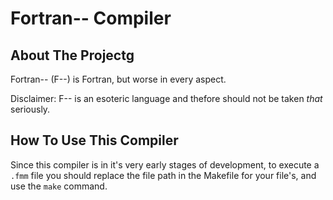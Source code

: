 # Fortran-- Compiler

## About The Projectg
Fortran-- (F--) is Fortran, but worse in every aspect.

Disclaimer: F-- is an esoteric language and thefore should not be taken _that_ seriously.

## How To Use This Compiler
Since this compiler is in it's very early stages of development, to execute a `.fmm` file you should replace the file path in the Makefile for your file's, and use the `make` command.
